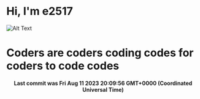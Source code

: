 # Hi, I'm e2517

![Alt Text](https://github.com/E2517/e2517/blob/master/images/background.gif)

# Coders are coders coding codes for coders to code codes

<h4 align="center">Last commit was Fri Aug 11 2023 20:09:56 GMT+0000 (Coordinated Universal Time)</h4>
